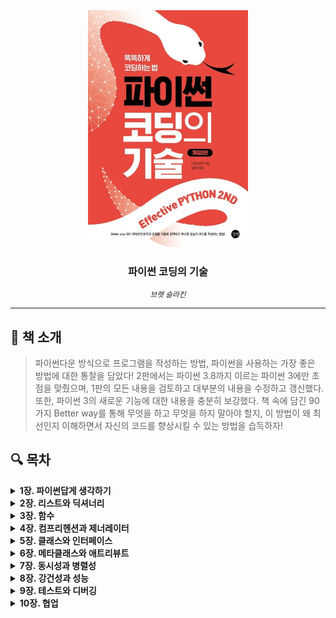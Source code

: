 <div align="center">
    <a href="https://product.kyobobook.co.kr/detail/S000001834494">
        <img src="./bookcover.png" alt="파이썬 코딩의 기술 표지" width="256"/>
    </a>
    <h3>파이썬 코딩의 기술</h3>
    <small><i>브렛 슬라킨</i></small>
</div>

---

## 📖 책 소개

> 파이썬다운 방식으로 프로그램을 작성하는 방법, 파이썬을 사용하는 가장 좋은 방법에 대한 통찰을 담았다! 2판에서는 파이썬 3.8까지 이르는 파이썬 3에만 초점을 맞췄으며, 1판의 모든 내용을 검토하고 대부분의 내용을 수정하고 갱신했다. 또한, 파이썬 3의 새로운 기능에 대한 내용을 충분히 보강했다. 책 속에 담긴 90가지 Better way를 통해 무엇을 하고 무엇을 하지 말아야 할지, 이 방법이 왜 최선인지 이해하면서 자신의 코드를 향상시킬 수 있는 방법을 습득하자!


## 🔍 목차

<details>
    <summary><strong>1장. 파이썬답게 생각하기</strong></summary>

    Better way 1 사용 중인 파이썬의 버전을 알아두라
    Better way 2 PEP 8 스타일 가이드를 따르라
    Better way 3 bytes와 str의 차이를 알아두라
    Better way 4 C 스타일 형식 문자열을 str.format과 쓰기보다는 f-문자열을 통한 인터폴레이션을 사용하라
    Better way 5 복잡한 식을 쓰는 대신 도우미 함수를 작성하라
    Better way 6 인덱스를 사용하는 대신 대입을 사용해 데이터를 언패킹하라
    Better way 7 range보다는 enumerate를 사용하라 066
    Better way 8 여러 이터레이터에 대해 나란히 루프를 수행하려면 zip을 사용하라
    Better way 9 for나 while 루프 뒤에 else 블록을 사용하지 말라
    Better way 10 대입식을 사용해 반복을 피하라

</details>

<details>
    <summary><strong>2장. 리스트와 딕셔너리</strong></summary>

    Better way 11 시퀀스를 슬라이싱하는 방법을 익혀라
    Better way 12 스트라이드와 슬라이스를 한 식에 함께 사용하지 말라
    Better way 13 슬라이싱보다는 나머지를 모두 잡아내는 언패킹을 사용하라
    Better way 14 복잡한 기준을 사용해 정렬할 때는 key 파라미터를 사용하라
    Better way 15 딕셔너리 삽입 순서에 의존할 때는 조심하라
    Better way 16 in을 사용하고 딕셔너리 키가 없을 때 KeyError를 처리하기보다는 get을 사용하라
    Better way 17 내부 상태에서 원소가 없는 경우를 처리할 때는 setdefault보다 defaultdict를 사용하라
    Better way 18 __missing__을 사용해 키에 따라 다른 디폴트 값을 생성하는 방법을 알아두라

</details>

<details>
    <summary><strong>3장. 함수</strong></summary>

    Better way 19 함수가 여러 값을 반환하는 경우 절대로 네 값 이상을 언패킹하지 말라
    Better way 20 None을 반환하기보다는 예외를 발생시켜라
    Better way 21 변수 영역과 클로저의 상호작용 방식을 이해하라
    Better way 22 변수 위치 인자를 사용해 시각적인 잡음을 줄여라
    Better way 23 키워드 인자로 선택적인 기능을 제공하라
    Better way 24 None과 독스트링을 사용해 동적인 디폴트 인자를 지정하라
    Better way 25 위치로만 인자를 지정하게 하거나 키워드로만 인자를 지정하게 해서 함수 호출을 명확하게 만들라
    Better way 26 functools.wrap을 사용해 함수 데코레이터를 정의하라

</details>

<details>
    <summary><strong>4장. 컴프리헨션과 제너레이터</strong></summary>

    Better way 27 map과 filter 대신 컴프리헨션을 사용하라
    Better way 28 컴프리헨션 내부에 제어 하위 식을 세 개 이상 사용하지 말라
    Better way 29 대입식을 사용해 컴프리헨션 안에서 반복 작업을 피하라
    Better way 30 리스트를 반환하기보다는 제너레이터를 사용하라
    Better way 31 인자에 대해 이터레이션할 때는 방어적이 돼라
    Better way 32 긴 리스트 컴프리헨션보다는 제너레이터 식을 사용하라
    Better way 33 yield from을 사용해 여러 제너레이터를 합성하라
    Better way 34 send로 제너레이터에 데이터를 주입하지 말라
    Better way 35 제너레이터 안에서 throw로 상태를 변화시키지 말라
    Better way 36 이터레이터나 제너레이터를 다룰 때는 itertools를 사용하라

</details>

<details>
    <summary><strong>5장. 클래스와 인터페이스</strong></summary>
    
    Better way 37 내장 타입을 여러 단계로 내포시키기보다는 클래스를 합성하라
    Better way 38 간단한 인터페이스의 경우 클래스 대신 함수를 받아라
    Better way 39 객체를 제너릭하게 구성하려면 @classmethod를 통한 다형성을 활용하라
    Better way 40 super로 부모 클래스를 초기화하라
    Better way 41 기능을 합성할 때는 믹스인 클래스를 사용하라
    Better way 42 비공개 애트리뷰트보다는 공개 애트리뷰트를 사용하라
    Better way 43 커스텀 컨테이너 타입은 collections.abc를 상속하라

</details>

<details>
    <summary><strong>6장. 메타클래스와 애트리뷰트</strong></summary>

    Better way 44 세터와 게터 메서드 대신 평범한 애트리뷰트를 사용하라
    Better way 45 애트리뷰트를 리팩터링하는 대신 @property를 사용하라
    Better way 46 재사용 가능한 @property 메서드를 만들려면 디스크립터를 사용하라
    Better way 47 지연 계산 애트리뷰트가 필요하면 __getattr__, __getattribute__, __setattr__을 사용하라
    Better way 48 __init_subclass__를 사용해 하위 클래스를 검증하라
    Better way 49 __init_subclass__를 사용해 클래스 확장을 등록하라
    Better way 50 __set_name__으로 클래스 애트리뷰트를 표시하라
    Better way 51 합성 가능한 클래스 확장이 필요하면 메타클래스보다는 클래스 데코레이터를 사용하라

</details>

<details>
    <summary><strong>7장. 동시성과 병렬성</strong></summary>

    Better way 52 자식 프로세스를 관리하기 위해 subprocess를 사용하라
    Better way 53 블로킹 I/O의 경우 스레드를 사용하고 병렬성을 피하라
    Better way 54 스레드에서 데이터 경합을 피하기 위해 Lock을 사용하라
    Better way 55 Queue를 사용해 스레드 사이의 작업을 조율하라
    Better way 56 언제 동시성이 필요할지 인식하는 방법을 알아두라
    Better way 57 요구에 따라 팬아웃을 진행하려면 새로운 스레드를 생성하지 말라
    Better way 58 동시성과 Queue를 사용하기 위해 코드를 어떻게 리팩터링해야 하는지 이해하라
    Better way 59 동시성을 위해 스레드가 필요한 경우에는 ThreadpoolExecutor를 사용하라
    Better way 60 I/O를 할 때는 코루틴을 사용해 동시성을 높여라
    Better way 61 스레드를 사용한 I/O를 어떻게 asyncio로 포팅할 수 있는지 알아두라
    Better way 62 asyncio로 쉽게 옮겨갈 수 있도록 스레드와 코루틴을 함께 사용하라
    Better way 63 응답성을 최대로 높이려면 asyncio 이벤트 루프를 블록하지 말라
    Better way 64 진정한 병렬성을 살리려면 concurrent.futures를 사용하라

</details>

<details>
    <summary><strong>8장. 강건성과 성능</strong></summary>

    Better way 65 try/except/else/finally의 각 블록을 잘 활용하라
    Better way 66 재사용 가능한 try/finally 동작을 원한다면 contextlib과 with 문을 사용하라
    Better way 67 지역 시간에는 time보다는 datetime을 사용하라
    Better way 68 copyreg를 사용해 pickle을 더 신뢰성 있게 만들라
    Better way 69 정확도가 매우 중요한 경우에는 decimal을 사용하라
    Better way 70 최적화하기 전에 프로파일링을 하라
    Better way 71 생산자-소비자 큐로 deque를 사용하라
    Better way 72 정렬된 시퀀스를 검색할 때는 bisect를 사용하라
    Better way 73 우선순위 큐로 heapq를 사용하는 방법을 알아두라
    Better way 74 bytes를 복사하지 않고 다루려면 memoryview와 bytearray를 사용하라

</details>

<details>
    <summary><strong>9장. 테스트와 디버깅</strong></summary>

    Better way 75 디버깅 출력에는 repr 문자열을 사용하라
    Better way 76 TestCase 하위 클래스를 사용해 프로그램에서 연관된 행동 방식을 검증하라
    Better way 77 setUp, tearDown, setUpModule, tearDownModule을 사용해 각각의 테스트를 격리하라
    Better way 78 목을 사용해 의존 관계가 복잡한 코드를 테스트하라
    Better way 79 의존 관계를 캡슐화해 모킹과 테스트를 쉽게 만들라
    Better way 80 pdb를 사용해 대화형으로 디버깅하라
    Better way 81 프로그램이 메모리를 사용하는 방식과 메모리 누수를 이해하기 위해 tracemalloc을 사용하라

</details>

<details>
    <summary><strong>10장. 협업</strong></summary>

    Better way 82 커뮤니티에서 만든 모듈을 어디서 찾을 수 있는지 알아두라
    Better way 83 가상 환경을 사용해 의존 관계를 격리하고 반복 생성할 수 있게 하라
    Better way 84 모든 함수, 클래스, 모듈에 독스트링을 작성하라
    Better way 85 패키지를 사용해 모듈을 체계화하고 안정적인 API를 제공하라
    Better way 86 배포 환경을 설정하기 위해 모듈 영역의 코드를 사용하라
    Better way 87 호출자를 API로부터 보호하기 위해 최상위 Exception을 정의하라
    Better way 88 순환 의존성을 깨는 방법을 알아두라
    Better way 89 리팩터링과 마이그레이션 방법을 알려주기 위해 warning을 사용하라
    Better way 90 typing과 정적 분석을 통해 버그를 없애라

</details>
